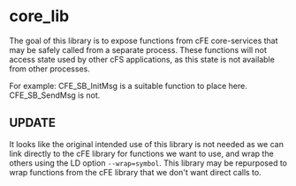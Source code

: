 # core_lib

The goal of this library is to expose functions from cFE core-services that may be safely called from a separate process.
These functions will not access state used by other cFS applications, as this state is not available from other processes.

For example: CFE_SB_InitMsg is a suitable function to place here. CFE_SB_SendMsg is not.

## UPDATE

It looks like the original intended use of this library is not needed as we can link directly to the cFE library for functions we want to use, and wrap the others using the LD option `--wrap=symbol`.
This library may be repurposed to wrap functions from the cFE library that we don't want direct calls to.
